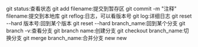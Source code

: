 git status:查看状态
git add filename:提交到暂存区
git commit -m "注释" filename:提交到本地库
git reflog:日志，可以看版本号
git log:详细日志
git reset --hard 版本号:回到某个版本
git reset --hard branch_name:回到某个分支
git branch -v:查看分支
git branch name:创建分支
git checkout branch_name:切换分支
git merge branch_name:合并分支
new new
